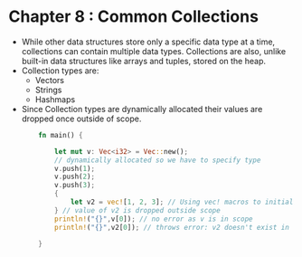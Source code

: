 # Chapter 8 : Common Collections
* While other data structures store only a specific data type at a time, collections can contain multiple data types. Collections are also, unlike built-in data structures like arrays and tuples, stored on the heap.
* Collection types are:
    * Vectors
    * Strings
    * Hashmaps
* Since Collection types are dynamically allocated their values are dropped once outside of scope.
    ```rust
        fn main() {

            let mut v: Vec<i32> = Vec::new(); 
            // dynamically allocated so we have to specify type
            v.push(1);
            v.push(2);
            v.push(3);
            {
                let v2 = vec![1, 2, 3]; // Using vec! macros to initialize vector with values
            } // value of v2 is dropped outside scope
            println!("{}",v[0]); // no error as v is in scope
            println!("{}",v2[0]); // throws error: v2 doesn't exist in scope

        }
    ```